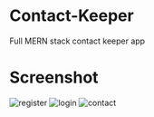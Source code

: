 # Contact-Keeper

Full MERN stack contact keeper app

# Screenshot

![register](https://user-images.githubusercontent.com/61586802/142724165-3b9e6ba0-cd1c-402f-91f4-b8064b08b7e5.PNG)
![login](https://user-images.githubusercontent.com/61586802/142724164-09c07fa1-ea94-4cda-a665-6fad5bd0df16.PNG)
![contact](https://user-images.githubusercontent.com/61586802/142724162-a15deefc-e4fc-4f48-b933-947f694e37ed.PNG)
